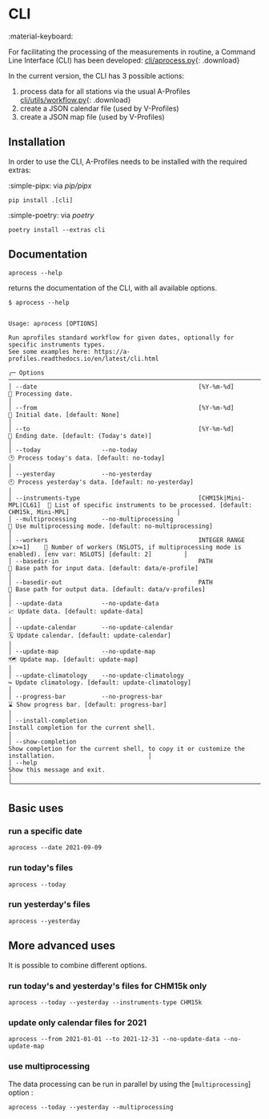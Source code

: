 # CLI

:material-keyboard:

For facilitating the processing of the measurements in routine, a
Command Line Interface (CLI) has been developed:
[cli/aprocess.py](cli/aprocess.py){: .download}

In the current version, the CLI has 3 possible actions:

1.  process data for all stations via the usual A-Profiles [cli/utils/workflow.py](cli/utils/workflow.py){: .download}
2.  create a JSON calendar file (used by V-Profiles)
3.  create a JSON map file (used by V-Profiles)

## Installation

In order to use the CLI, A-Profiles needs to be installed with the
required extras:

:simple-pipx: via *pip/pipx*

```
pip install .[cli]
```

:simple-poetry: via *poetry*

```
poetry install --extras cli
```

## Documentation

    aprocess --help

returns the documentation of the CLI, with all available options.

```
$ aprocess --help


Usage: aprocess [OPTIONS]                                                                                                                                    

Run aprofiles standard workflow for given dates, optionally for specific instruments types.                                                                  
See some examples here: https://a-profiles.readthedocs.io/en/latest/cli.html                                                                                 

╭─ Options ────────────────────────────────────────────────────────────────────────────────────────────────────────────────────────────────────────────────────────────────────────────╮
│ --date                                             [%Y-%m-%d]              📅 Processing date.                                                                                       │
│ --from                                             [%Y-%m-%d]              📅 Initial date. [default: None]                                                                          │
│ --to                                               [%Y-%m-%d]              📅 Ending date. [default: (Today's date)]                                                                 │
│ --today                 --no-today                                         🕑 Process today's data. [default: no-today]                                                              │
│ --yesterday             --no-yesterday                                     🕙 Process yesterday's data. [default: no-yesterday]                                                      │
│ --instruments-type                                 [CHM15k|Mini-MPL|CL61]  📗 List of specific instruments to be processed. [default: CHM15k, Mini-MPL]                              │
│ --multiprocessing       --no-multiprocessing                               🚀 Use multiprocessing mode. [default: no-multiprocessing]                                                │
│ --workers                                          INTEGER RANGE [x>=1]    👷 Number of workers (NSLOTS, if multiprocessing mode is enabled). [env var: NSLOTS] [default: 2]         │
│ --basedir-in                                       PATH                    📂 Base path for input data. [default: data/e-profile]                                                    │
│ --basedir-out                                      PATH                    📂 Base path for output data. [default: data/v-profiles]                                                  │
│ --update-data           --no-update-data                                   📈 Update data. [default: update-data]                                                                    │
│ --update-calendar       --no-update-calendar                               🗓️ Update calendar. [default: update-calendar]                                                            │
│ --update-map            --no-update-map                                    🗺️ Update map. [default: update-map]                                                                      │
│ --update-climatology    --no-update-climatology                            ↪️ Update climatology. [default: update-climatology]                                                       │
│ --progress-bar          --no-progress-bar                                  ⌛ Show progress bar. [default: progress-bar]                                                             │
│ --install-completion                                                       Install completion for the current shell.                                                                 │
│ --show-completion                                                          Show completion for the current shell, to copy it or customize the installation.                          │
│ --help                                                                     Show this message and exit.                                                                               │
╰──────────────────────────────────────────────────────────────────────────────────────────────────────────────────────────────────────────────────────────────────────────────────────╯
```

## Basic uses

### run a specific date

```
aprocess --date 2021-09-09
```

### run today\'s files

```
aprocess --today
```

### run yesterday\'s files

```
aprocess --yesterday
```

## More advanced uses

It is possible to combine different options.

### run today\'s and yesterday\'s files for CHM15k only

```
aprocess --today --yesterday --instruments-type CHM15k
```

### update only calendar files for 2021

```
aprocess --from 2021-01-01 --to 2021-12-31 --no-update-data --no-update-map
```

### use multiprocessing

The data processing can be run in parallel by using the
[`multiprocessing`] option :
```
aprocess --today --yesterday --multiprocessing
```
